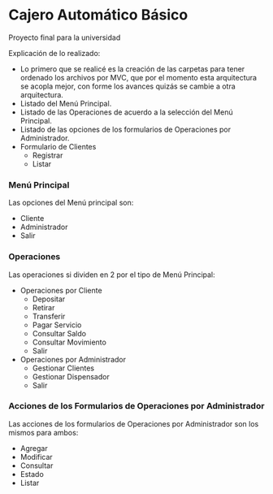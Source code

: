 # Cajero Automático Básico
Proyecto final para la universidad

Explicación de lo realizado:

- Lo primero que se realicé es la creación de las carpetas para tener ordenado los archivos por MVC, que por el momento esta arquitectura se acopla mejor, con forme los avances quizás se cambie a otra arquitectura.
- Listado del Menú Principal.
- Listado de las Operaciones de acuerdo a la selección del Menú Principal.
- Listado de las opciones de los formularios de Operaciones por Administrador.
- Formulario de Clientes
  - Registrar
  - Listar

### Menú Principal
Las opciones del Menú principal son:
- Cliente
- Administrador
- Salir

### Operaciones
Las operaciones si dividen en 2 por el tipo de Menú Principal:
- Operaciones por Cliente
  - Depositar
  - Retirar
  - Transferir
  - Pagar Servicio
  - Consultar Saldo
  - Consultar Movimiento
  - Salir
- Operaciones por Administrador
  - Gestionar Clientes
  - Gestionar Dispensador
  - Salir

### Acciones de los Formularios de Operaciones por Administrador
Las acciones de los formularios de Operaciones por Administrador son los mismos para ambos:
- Agregar
- Modificar
- Consultar
- Estado
- Listar
